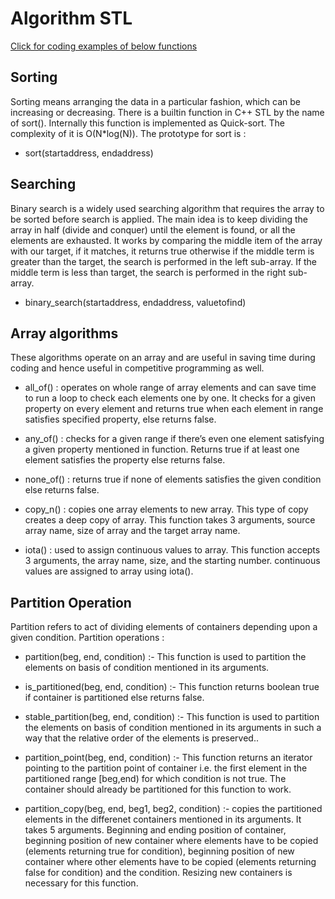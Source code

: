 # Algorithm STL

[Click for coding examples of below functions](./Codes/Algorithm.md)

## Sorting 

Sorting means arranging the data in a particular fashion, which can be increasing or decreasing. There is a builtin function in C++ STL by the name of sort(). Internally this function is implemented as Quick-sort. The complexity of it is O(N*log(N)). The prototype for sort is :

* sort(startaddress, endaddress)

## Searching

Binary search is a widely used searching algorithm that requires the array to be sorted before search is applied. The main idea is to keep dividing the array in half (divide and conquer) until the element is found, or all the elements are exhausted. It works by comparing the middle item of the array with our target, if it matches, it returns true otherwise if the middle term is greater than the target, the search is performed in the left sub-array. If the middle term is less than target, the search is performed in the right sub-array.

* binary_search(startaddress, endaddress, valuetofind)

## Array algorithms

These algorithms operate on an array and are useful in saving time during coding and hence useful in competitive programming as well.

* all_of() : operates on whole range of array elements and can save time to run a loop to check each elements one by one. It checks for a given property on every element and returns true when each element in range satisfies specified property, else returns false.

* any_of() : checks for a given range if there’s even one element satisfying a given property mentioned in function. Returns true if at least one element satisfies the property else returns false.

    
* none_of() : returns true if none of elements satisfies the given condition else returns false.
    
* copy_n() : copies one array elements to new array. This type of copy creates a deep copy of array. This function takes 3 arguments, source array name, size of array and the target array name.
    
* iota() : used to assign continuous values to array. This function accepts 3 arguments, the array name, size, and the starting number. continuous values are assigned to array using iota().
    

## Partition Operation

Partition refers to act of dividing elements of containers depending upon a given condition. Partition operations :

* partition(beg, end, condition) :- This function is used to partition the elements on basis of condition mentioned in its arguments.

* is_partitioned(beg, end, condition) :- This function returns boolean true if container is partitioned else returns false.

* stable_partition(beg, end, condition) :- This function is used to partition the elements on basis of condition mentioned in its arguments in such a way that the relative order of the elements is preserved..

* partition_point(beg, end, condition) :- This function returns an iterator pointing to the partition point of container i.e. the first element in the partitioned range [beg,end) for which condition is not true. The container should already be partitioned for this function to work.

* partition_copy(beg, end, beg1, beg2, condition) :- copies the partitioned elements in the differenet containers mentioned in its arguments. It takes 5 arguments. Beginning and ending position of container, beginning position of new container where elements have to be copied (elements returning true for condition), beginning position of new container where other elements have to be copied (elements returning false for condition) and the condition. Resizing new containers is necessary for this function.


